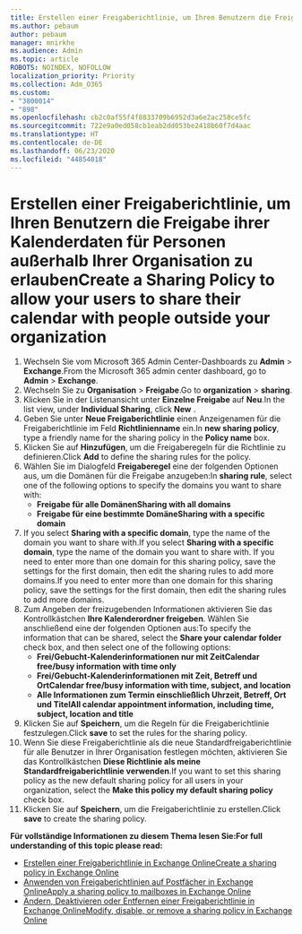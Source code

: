 ```yaml
---
title: Erstellen einer Freigaberichtlinie, um Ihren Benutzern die Freigabe ihrer Kalenderdaten für Personen außerhalb Ihrer Organisation zu erlauben
ms.author: pebaum
author: pebaum
manager: mnirkhe
ms.audience: Admin
ms.topic: article
ROBOTS: NOINDEX, NOFOLLOW
localization_priority: Priority
ms.collection: Adm_O365
ms.custom:
- "3800014"
- "898"
ms.openlocfilehash: cb2c0af55f4f8833709b6952d3a6e2ac258ce5fc
ms.sourcegitcommit: 722e9a0ed058cb1eab2dd053be2418b60f7d4aac
ms.translationtype: HT
ms.contentlocale: de-DE
ms.lasthandoff: 06/23/2020
ms.locfileid: "44854018"
---
```

# <a name="create-a-sharing-policy-to-allow-your-users-to-share-their-calendar-with-people-outside-your-organization"></a><span data-ttu-id="29731-102">Erstellen einer Freigaberichtlinie, um Ihren Benutzern die Freigabe ihrer Kalenderdaten für Personen außerhalb Ihrer Organisation zu erlauben</span><span class="sxs-lookup"><span data-stu-id="29731-102">Create a Sharing Policy to allow your users to share their calendar with people outside your organization</span></span>

1. <span data-ttu-id="29731-103">Wechseln Sie vom Microsoft 365 Admin Center-Dashboards zu **Admin** > **Exchange**.</span><span class="sxs-lookup"><span data-stu-id="29731-103">From the Microsoft 365 admin center dashboard, go to **Admin** > **Exchange**.</span></span>
2. <span data-ttu-id="29731-104">Wechseln Sie zu **Organisation** > **Freigabe**.</span><span class="sxs-lookup"><span data-stu-id="29731-104">Go to **organization** > **sharing**.</span></span>
3. <span data-ttu-id="29731-105">Klicken Sie in der Listenansicht unter **Einzelne Freigabe** auf **Neu**.</span><span class="sxs-lookup"><span data-stu-id="29731-105">In the list view, under **Individual Sharing**, click **New** .</span></span>
4. <span data-ttu-id="29731-106">Geben Sie unter **Neue Freigaberichtlinie** einen Anzeigenamen für die Freigaberichtlinie im Feld **Richtlinienname** ein.</span><span class="sxs-lookup"><span data-stu-id="29731-106">In **new sharing policy**, type a friendly name for the sharing policy in the **Policy name** box.</span></span>
5. <span data-ttu-id="29731-107">Klicken Sie auf **Hinzufügen**, um die Freigaberegeln für die Richtlinie zu definieren.</span><span class="sxs-lookup"><span data-stu-id="29731-107">Click **Add**  to define the sharing rules for the policy.</span></span>
6. <span data-ttu-id="29731-108">Wählen Sie im Dialogfeld **Freigaberegel** eine der folgenden Optionen aus, um die Domänen für die Freigabe anzugeben:</span><span class="sxs-lookup"><span data-stu-id="29731-108">In **sharing rule**, select one of the following options to specify the domains you want to share with:</span></span>
    - <span data-ttu-id="29731-109">**Freigabe für alle Domänen**</span><span class="sxs-lookup"><span data-stu-id="29731-109">**Sharing with all domains**</span></span>
    - <span data-ttu-id="29731-110">**Freigabe für eine bestimmte Domäne**</span><span class="sxs-lookup"><span data-stu-id="29731-110">**Sharing with a specific domain**</span></span>
8. <span data-ttu-id="29731-111">If you select **Sharing with a specific domain**, type the name of the domain you want to share with.</span><span class="sxs-lookup"><span data-stu-id="29731-111">If you select **Sharing with a specific domain**, type the name of the domain you want to share with.</span></span> <span data-ttu-id="29731-112">If you need to enter more than one domain for this sharing policy, save the settings for the first domain, then edit the sharing rules to add more domains.</span><span class="sxs-lookup"><span data-stu-id="29731-112">If you need to enter more than one domain for this sharing policy, save the settings for the first domain, then edit the sharing rules to add more domains.</span></span>
9. <span data-ttu-id="29731-113">Zum Angeben der freizugebenden Informationen aktivieren Sie das Kontrollkästchen **Ihre Kalenderordner freigeben**. Wählen Sie anschließend eine der folgenden Optionen aus:</span><span class="sxs-lookup"><span data-stu-id="29731-113">To specify the information that can be shared, select the **Share your calendar folder** check box, and then select one of the following options:</span></span>
    - <span data-ttu-id="29731-114">**Frei/Gebucht-Kalenderinformationen nur mit Zeit**</span><span class="sxs-lookup"><span data-stu-id="29731-114">**Calendar free/busy information with time only**</span></span>
    - <span data-ttu-id="29731-115">**Frei/Gebucht-Kalenderinformationen mit Zeit, Betreff und Ort**</span><span class="sxs-lookup"><span data-stu-id="29731-115">**Calendar free/busy information with time, subject, and location**</span></span>
    - <span data-ttu-id="29731-116">**Alle Informationen zum Termin einschließlich Uhrzeit, Betreff, Ort und Titel**</span><span class="sxs-lookup"><span data-stu-id="29731-116">**All calendar appointment information, including time, subject, location and title**</span></span>
11. <span data-ttu-id="29731-117">Klicken Sie auf **Speichern**, um die Regeln für die Freigaberichtlinie festzulegen.</span><span class="sxs-lookup"><span data-stu-id="29731-117">Click **save** to set the rules for the sharing policy.</span></span>
12. <span data-ttu-id="29731-118">Wenn Sie diese Freigaberichtlinie als die neue Standardfreigaberichtlinie für alle Benutzer in Ihrer Organisation festlegen möchten, aktivieren Sie das Kontrollkästchen **Diese Richtlinie als meine Standardfreigaberichtlinie verwenden**.</span><span class="sxs-lookup"><span data-stu-id="29731-118">If you want to set this sharing policy as the new default sharing policy for all users in your organization, select the **Make this policy my default sharing policy** check box.</span></span>
13. <span data-ttu-id="29731-119">Klicken Sie auf **Speichern**, um die Freigaberichtlinie zu erstellen.</span><span class="sxs-lookup"><span data-stu-id="29731-119">Click **save** to create the sharing policy.</span></span>  

<span data-ttu-id="29731-120">**Für vollständige Informationen zu diesem Thema lesen Sie:**</span><span class="sxs-lookup"><span data-stu-id="29731-120">**For full understanding of this topic please read:**</span></span>

- [<span data-ttu-id="29731-121">Erstellen einer Freigaberichtlinie in Exchange Online</span><span class="sxs-lookup"><span data-stu-id="29731-121">Create a sharing policy in Exchange Online</span></span>](https://docs.microsoft.com/exchange/sharing/sharing-policies/create-a-sharing-policy)
- [<span data-ttu-id="29731-122">Anwenden von Freigaberichtlinien auf Postfächer in Exchange Online</span><span class="sxs-lookup"><span data-stu-id="29731-122">Apply a sharing policy to mailboxes in Exchange Online</span></span>](https://docs.microsoft.com/exchange/sharing/sharing-policies/apply-a-sharing-policy)
- [<span data-ttu-id="29731-123">Ändern, Deaktivieren oder Entfernen einer Freigaberichtlinie in Exchange Online</span><span class="sxs-lookup"><span data-stu-id="29731-123">Modify, disable, or remove a sharing policy in Exchange Online</span></span>](https://docs.microsoft.com/exchange/sharing/sharing-policies/modify-a-sharing-policy)